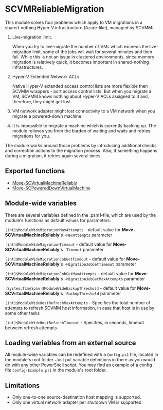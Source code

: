 # SCVMReliableMigration

This module solves four problems which apply to VM migrations in a shared-nothing Hyper-V infrastructure (Azure-like), managed by SCVMM:

1. Live-migration limit.

    When you try to live-migrate the number of VMs which exceeds the live-migration limit, some of the jobs will wait for several minutes and then fail. While this is not an issue in clustered environments, since memory migration is relatively quick, it becomes important in shared-nothing infrastructures.

2. Hyper-V Extended Network ACLs.

    Native Hyper-V extended access control lists are more flexible then SCVMM wrappers - port access control lists. But when you migrate a VM, SCVMM knows nothing about Hyper-V ACLs assigned to it and, therefore, they might get lost.

3. VM network adapter might lost connectivity to a VM network when you migrate a powered-down machine.

4. It is impossible to migrate a machine which is currently backing up. The module relieves you from the burden of waiting and waits and retries migrations for you.

The module works around those problems by introducing additional checks and correction actions to the migration process. Also, if something happens during a migration, it retries again several times.

## Exported functions
* [Move-SCVirtualMachineReliably](docs/Move-SCVirtualMachineReliably.md)
* [Move-SCPoweredDownVirtualMachine](docs/Move-SCPoweredDownVirtualMachine.md)

## Module-wide variables
There are several variables defined in the .psm1-file, which are used by the module's functions as default values for parameters:

`[int]$ModuleWideMigrationMaxAttempts` - default value for **Move-SCVirtualMachineReliably**'s `-MaxAttempts` parameter

`[int]$ModuleWideMigrationTimeout` - default value for **Move-SCVirtualMachineReliably**'s `-Timeout` parameter

`[int]$ModuleWideMigrationJobGetTimeout` - default value for **Move-SCVirtualMachineReliably**'s `-MigrationJobGetTimeout` parameter

`[int]$ModuleWideMigrationJobGetMaxAttempts` - default value for **Move-SCVirtualMachineReliably**'s `-MigrationJobGetMaxAttempts` parameter

`[System.TimeSpan]$ModuleWideBackupThreshold` - default value for **Move-SCVirtualMachineReliably**'s `-BackupThreshold` parameter

`[int]$ModuleWideHostRefreshMaxAttempts` - Specifies the total number of attempts to refresh SCVMM host information, in case that host is in use by some other tasks

`[int]$ModuleWideHostRefreshTimeout` - Specifies, in seconds, timeout between refresh attempts

## Loading variables from an external source
All module-wide variables can be redefined with a `Config.ps1` file, located in the module's root folder. Just put variable definitions in there as you would do with any other PowerShell script. You may find an example of a config file `Config-Example.ps1` in the module's root folder.

## Limitations
* Only one-to-one source-destination host mapping is supported.
* Only one virtual network adapter per shutdown VM is supported.